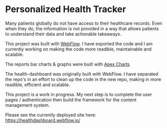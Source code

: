 # Personalized Health Tracker

Many patients globally do not have access to their healthcare records. Even when they do, the information is not provided in a way that allows patients to understand their data and take actionable takeaways.

This project was built with [WebFlow](https://WebFlow.com). I have exported the code and I am currently working on making the code more readible, maintainable and scalable.

The reports bar charts & graphs were built with [Apex Charts](https://apexcharts.com/)

The health-dashboard was originally built with WebFlow. I have separated the repo's in an effort to clean up the code in the new repo, making in more readible, efficient and scalable.

This project is a work in progress. My next step is to complete the user pages / authentication then build the framework for the content management system.

Please see the currently deployed site here: https://healthdashboard.webflow.io/


